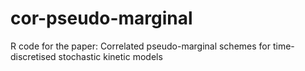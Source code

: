 # cor-pseudo-marginal
R code for the paper: Correlated pseudo-marginal schemes for time-discretised stochastic kinetic models
